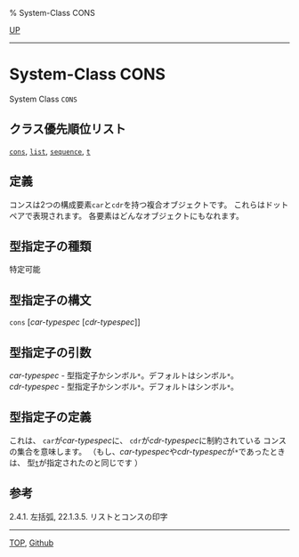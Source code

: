 % System-Class CONS

[UP](14.2.html)  

---

# System-Class CONS


System Class `CONS`


## クラス優先順位リスト

[`cons`](14.2.cons-system-class.html),
[`list`](14.2.list-system-class.html),
[`sequence`](17.3.sequence.html),
[`t`](4.4.t-system-class.html)


## 定義

コンスは2つの構成要素`car`と`cdr`を持つ複合オブジェクトです。
これらはドットペアで表現されます。
各要素はどんなオブジェクトにもなれます。


## 型指定子の種類

特定可能


## 型指定子の構文

`cons` [*car-typespec* [*cdr-typespec*]]


## 型指定子の引数

*car-typespec* - 型指定子かシンボル`*`。デフォルトはシンボル`*`。  
*cdr-typespec* - 型指定子かシンボル`*`。デフォルトはシンボル`*`。  


## 型指定子の定義

これは、
`car`が*car-typespec*に、
`cdr`が*cdr-typespec*に制約されている
コンスの集合を意味します。
（もし、*car-typespec*や*cdr-typespec*が`*`であったときは、
型[`t`](4.4.t-system-class.html)が指定されたのと同じです ）


## 参考

2.4.1. 左括弧,
22.1.3.5. リストとコンスの印字


---
[TOP](index.html),  [Github](https://github.com/nptcl/npt-japanese)

